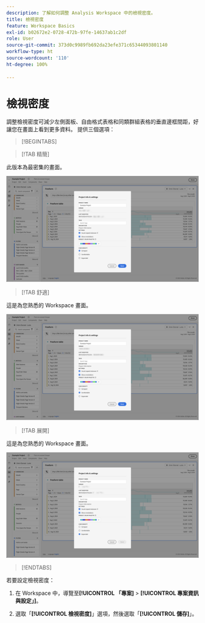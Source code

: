 ```yaml
---
description: 了解如何調整 Analysis Workspace 中的檢視密度。
title: 檢視密度
feature: Workspace Basics
exl-id: b02672e2-0728-472b-97fe-14637ab1c2df
role: User
source-git-commit: 373d0c9989fb692da23efe371c65344093801140
workflow-type: ht
source-wordcount: '110'
ht-degree: 100%

---
```


# 檢視密度

調整檢視密度可減少左側面板、自由格式表格和同類群組表格的垂直邊框間距，好讓您在畫面上看到更多資料。 提供三個選項：

>[!BEGINTABS]

>[!TAB 精簡]

此版本為最密集的畫面。

![最密集的檢視畫面。](assets/view-density-compact.png)

>[!TAB 舒適]

這是為您熟悉的 Workspace 畫面。

![擴展的檢視密度。](assets/view-density-comfortable.png)

>[!TAB 展開]

這是為您熟悉的 Workspace 畫面。

![擴展的檢視密度。](assets/view-density-expanded.png)

>[!ENDTABS]


若要設定檢視密度：

1. 在 Workspace 中，導覽至&#x200B;**[!UICONTROL 「專案]** > **[!UICONTROL 專案資訊與設定」]**。

1. 選取「**[!UICONTROL 檢視密度]**」選項，然後選取「**[!UICONTROL 儲存]**」。
